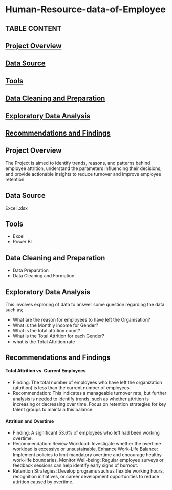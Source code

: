 # Human-Resource-data-of-Employee
## TABLE CONTENT
## [Project Overview](#project-overview)
## [Data Source](#data-source)
## [Tools](#tool)
## [Data Cleaning and Preparation](#data-cleaning-and-preparation)
## [Exploratory Data Analysis](#exploratory-data-analysis)
## [Recommendations and Findings](#recommendations-and-findings)

## Project Overview
The Project is aimed to identify trends, reasons, and patterns behind employee attrition, understand the parameters influencing their decisions, and provide actionable insights to reduce turnover and improve employee retention.

## Data Source 
Excel .xlsx

## Tools 
- Excel
- Power BI

## Data Cleaning and Preparation 
- Data Preparation
- Data Cleaning and Formation

## Exploratory Data Analysis 
This involves exploring of data to answer some question regarding the data such as;
- What are the reason for employees to have left the Organisation?
- What is the Monthly income for Gender?
- What is the total attrition count?
- What is the Total Attrition for each Gender?
- what is the Total Attrition rate 

## Recommendations and Findings
#### Total Attrition vs. Current Employees

- Finding: The total number of employees who have left the organization (attrition) is less than the current number of employees.
- Recommendation: This indicates a manageable turnover rate, but further analysis is needed to identify trends, such as whether attrition is increasing or decreasing over time. Focus on retention strategies for key talent groups to maintain this balance.

#### Attrition and Overtime

- Finding: A significant 53.6% of employees who left had been working overtime.
- Recommendation:
Review Workload: Investigate whether the overtime workload is excessive or unsustainable.
Enhance Work-Life Balance: Implement policies to limit mandatory overtime and encourage healthy work-life boundaries.
Monitor Well-being: Regular employee surveys or feedback sessions can help identify early signs of burnout.
- Retention Strategies: Develop programs such as flexible working hours, recognition initiatives, or career development opportunities to reduce attrition caused by overtime.


  
